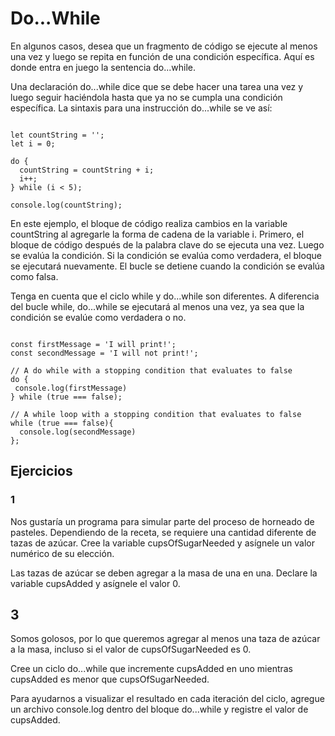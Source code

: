 # Do...While

En algunos casos, desea que un fragmento de código se ejecute al menos una vez y luego se repita en función de una condición específica. Aquí es donde entra en juego la sentencia do...while.

Una declaración do...while dice que se debe hacer una tarea una vez y luego seguir haciéndola hasta que ya no se cumpla una condición específica. La sintaxis para una instrucción do...while se ve así:

~~~

let countString = '';
let i = 0;
 
do {
  countString = countString + i;
  i++;
} while (i < 5);
 
console.log(countString);

~~~

En este ejemplo, el bloque de código realiza cambios en la variable countString al agregarle la forma de cadena de la variable i. Primero, el bloque de código después de la palabra clave do se ejecuta una vez. Luego se evalúa la condición. Si la condición se evalúa como verdadera, el bloque se ejecutará nuevamente. El bucle se detiene cuando la condición se evalúa como falsa.

Tenga en cuenta que el ciclo while y do...while son diferentes. A diferencia del bucle while, do...while se ejecutará al menos una vez, ya sea que la condición se evalúe como verdadera o no.

~~~

const firstMessage = 'I will print!';
const secondMessage = 'I will not print!'; 
 
// A do while with a stopping condition that evaluates to false
do {
 console.log(firstMessage)
} while (true === false);
 
// A while loop with a stopping condition that evaluates to false
while (true === false){
  console.log(secondMessage)
};

~~~

## Ejercicios

### 1

Nos gustaría un programa para simular parte del proceso de horneado de pasteles. Dependiendo de la receta, se requiere una cantidad diferente de tazas de azúcar. Cree la variable cupsOfSugarNeeded y asígnele un valor numérico de su elección.

Las tazas de azúcar se deben agregar a la masa de una en una. Declare la variable cupsAdded y asígnele el valor 0.
 
## 3

Somos golosos, por lo que queremos agregar al menos una taza de azúcar a la masa, incluso si el valor de cupsOfSugarNeeded es 0.

Cree un ciclo do...while que incremente cupsAdded en uno mientras cupsAdded es menor que cupsOfSugarNeeded.

Para ayudarnos a visualizar el resultado en cada iteración del ciclo, agregue un archivo console.log dentro del bloque do...while y registre el valor de cupsAdded.